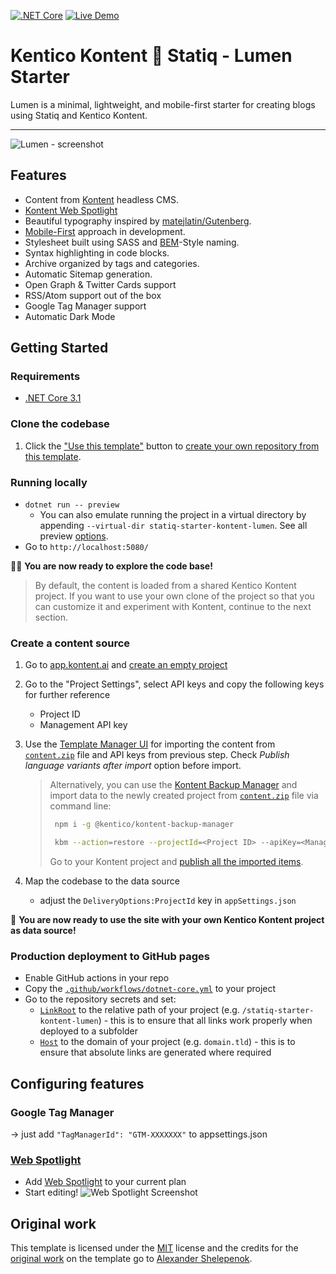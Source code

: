[![.NET Core](https://github.com/Kentico/statiq-starter-kontent-lumen/workflows/.NET%20Core/badge.svg)](https://github.com/Kentico/statiq-starter-kontent-lumen/actions)
[![Live Demo](https://img.shields.io/badge/Live-DEMO-brightgreen.svg?logo=github&logoColor=white)](https://kentico.github.io/statiq-starter-kontent-lumen)

# Kentico Kontent 💖 Statiq - Lumen Starter

Lumen is a minimal, lightweight, and mobile-first starter for creating blogs using Statiq and Kentico Kontent.

---
![Lumen - screenshot](https://i.imgur.com/vLBpkl6.png)

## Features

- Content from [Kontent](http://kontent.ai/) headless CMS.
- [Kontent Web Spotlight](https://docs.kontent.ai/tutorials/set-up-kontent/set-up-your-project/web-spotlight)
- Beautiful typography inspired by [matejlatin/Gutenberg](https://github.com/matejlatin/Gutenberg).
- [Mobile-First](https://medium.com/@mrmrs_/mobile-first-css-48bc4cc3f60f) approach in development.
- Stylesheet built using SASS and [BEM](http://getbem.com/naming/)-Style naming.
- Syntax highlighting in code blocks.
- Archive organized by tags and categories.
- Automatic Sitemap generation.
- Open Graph & Twitter Cards support
- RSS/Atom support out of the box
- Google Tag Manager support
- Automatic Dark Mode

## Getting Started

### Requirements

- [.NET Core 3.1](https://dotnet.microsoft.com/download)

### Clone the codebase

1. Click the ["Use this template"](https://github.com/petrsvihlik/statiq-starter-kontent-lumen/generate) button to [create your own repository from this template](https://help.github.com/en/github/creating-cloning-and-archiving-repositories/creating-a-repository-from-a-template).

### Running locally

- `dotnet run -- preview`
  - You can also emulate running the project in a virtual directory by appending `--virtual-dir statiq-starter-kontent-lumen`. See all preview [options](https://statiq.dev/web/running/preview-server).
- Go to `http://localhost:5080/`

🎊🎉 **You are now ready to explore the code base!**

> By default, the content is loaded from a shared Kentico Kontent project. If you want to use your own clone of the project so that you can customize it and experiment with Kontent, continue to the next section.

### Create a content source

1. Go to [app.kontent.ai](https://app.kontent.ai) and [create an empty project](https://docs.kontent.ai/tutorials/set-up-kontent/projects/manage-projects#a-creating-projects)
1. Go to the "Project Settings", select API keys and copy the following keys for further reference
    - Project ID
    - Management API key
1. Use the [Template Manager UI](https://kentico.github.io/kontent-template-manager/import) for importing the content from [`content.zip`](./content.zip) file and API keys from previous step. Check *Publish language variants after import* option before import.

    > Alternatively, you can use the [Kontent Backup Manager](https://github.com/Kentico/kontent-backup-manager-js) and import data to the newly created project from [`content.zip`](./content.zip) file via command line:
    >
    >   ```sh
    >    npm i -g @kentico/kontent-backup-manager
    >
    >    kbm --action=restore --projectId=<Project ID> --apiKey=<Management API key> --zipFilename=content
    >    ```
    >
    > Go to your Kontent project and [publish all the imported items](https://docs.kontent.ai/tutorials/write-and-collaborate/publish-your-work/publish-content-items).

1. Map the codebase to the data source
    - adjust the `DeliveryOptions:ProjectId` key in `appSettings.json`

🚀 **You are now ready to use the site with your own Kentico Kontent project as data source!**

### Production deployment to GitHub pages

- Enable GitHub actions in your repo
- Copy the [`.github/workflows/dotnet-core.yml`](https://github.com/petrsvihlik/statiq-starter-kontent-lumen/blob/master/.github/workflows/dotnet-core.yml) to your project
- Go to the repository secrets and set:
  - [`LinkRoot`](https://statiq.dev/framework/configuration/settings) to the relative path of your project (e.g. `/statiq-starter-kontent-lumen`) - this is to ensure that all links work properly when deployed to a subfolder
  - [`Host`](https://statiq.dev/framework/configuration/settings) to the domain of your project (e.g. `domain.tld`) - this is to ensure that absolute links are generated where required

## Configuring features

### Google Tag Manager

-> just add `"TagManagerId": "GTM-XXXXXXX"` to appsettings.json

### [Web Spotlight](https://webspotlight.kontent.ai/)

- Add [Web Spotlight](https://kontent.ai/pricing) to your current plan
- Start editing!
![Web Spotlight Screenshot](https://i.imgur.com/0WykmeX.png)

## Original work

This template is licensed under the [MIT](LICENSE) license and the credits for the [original work](https://github.com/alxshelepenok/gatsby-starter-lumen) on the template go to [Alexander Shelepenok](https://github.com/alxshelepenok).
